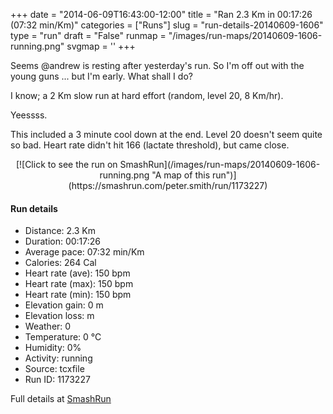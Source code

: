 +++
date = "2014-06-09T16:43:00-12:00"
title = "Ran 2.3 Km in 00:17:26 (07:32 min/Km)"
categories = ["Runs"]
slug = "run-details-20140609-1606"
type = "run"
draft = "False"
runmap = "/images/run-maps/20140609-1606-running.png"
svgmap = '<polyline points="">'
+++

Seems @andrew is resting after yesterday's run. So I'm off out with the young guns ... but I'm early. What shall I do?

I know; a 2 Km slow run at hard effort (random, level 20, 8 Km/hr). 

Yeessss.

This included a 3 minute cool down at the end. Level 20 doesn't seem quite so bad. Heart rate didn't hit 166 (lactate threshold), but came close. 



<!--more-->

<center>
[![Click to see the run on SmashRun](/images/run-maps/20140609-1606-running.png "A map of this run")](https://smashrun.com/peter.smith/run/1173227)
</center>

#### Run details

* Distance: 2.3 Km
* Duration: 00:17:26
* Average pace: 07:32 min/Km
* Calories: 264 Cal
* Heart rate (ave): 150 bpm
* Heart rate (max): 150 bpm
* Heart rate (min): 150 bpm
* Elevation gain: 0 m
* Elevation loss:  m
* Weather: 0
* Temperature: 0 &deg;C
* Humidity: 0%
* Activity: running
* Source: tcxfile
* Run ID: 1173227

Full details at [SmashRun](https://smashrun.com/peter.smith/run/1173227)